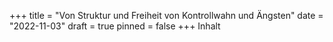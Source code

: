 +++
title = "Von Struktur und Freiheit von Kontrollwahn und Ängsten"
date = "2022-11-03"
draft = true
pinned = false
+++
Inhalt